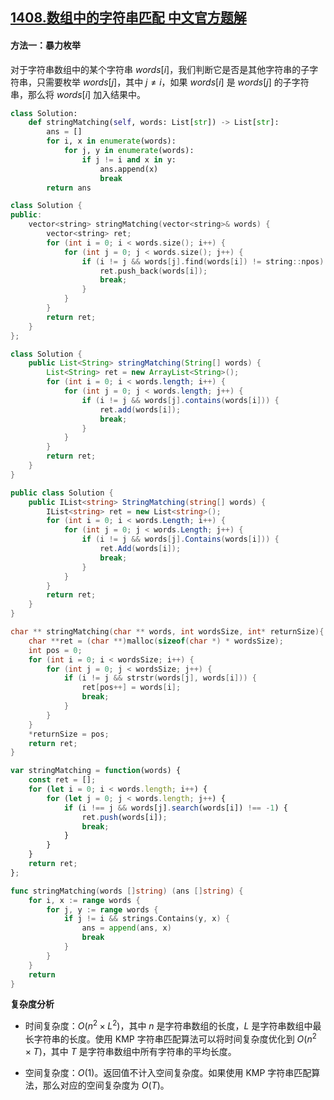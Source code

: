 ## [1408.数组中的字符串匹配 中文官方题解](https://leetcode.cn/problems/string-matching-in-an-array/solutions/100000/shu-zu-zhong-de-zi-fu-chuan-pi-pei-by-le-rpmt)

#### 方法一：暴力枚举

对于字符串数组中的某个字符串 $\textit{words}[i]$，我们判断它是否是其他字符串的子字符串，只需要枚举 $\textit{words}[j]$，其中 $j \ne i$，如果 $\textit{words}[i]$ 是 $\textit{words}[j]$ 的子字符串，那么将 $\textit{words}[i]$ 加入结果中。

```Python [sol1-Python3]
class Solution:
    def stringMatching(self, words: List[str]) -> List[str]:
        ans = []
        for i, x in enumerate(words):
            for j, y in enumerate(words):
                if j != i and x in y:
                    ans.append(x)
                    break
        return ans
```

```C++ [sol1-C++]
class Solution {
public:
    vector<string> stringMatching(vector<string>& words) {
        vector<string> ret;
        for (int i = 0; i < words.size(); i++) {
            for (int j = 0; j < words.size(); j++) {
                if (i != j && words[j].find(words[i]) != string::npos) {
                    ret.push_back(words[i]);
                    break;
                }
            }
        }
        return ret;
    }
};
```

```Java [sol1-Java]
class Solution {
    public List<String> stringMatching(String[] words) {
        List<String> ret = new ArrayList<String>();
        for (int i = 0; i < words.length; i++) {
            for (int j = 0; j < words.length; j++) {
                if (i != j && words[j].contains(words[i])) {
                    ret.add(words[i]);
                    break;
                }
            }
        }
        return ret;
    }
}
```

```C# [sol1-C#]
public class Solution {
    public IList<string> StringMatching(string[] words) {
        IList<string> ret = new List<string>();
        for (int i = 0; i < words.Length; i++) {
            for (int j = 0; j < words.Length; j++) {
                if (i != j && words[j].Contains(words[i])) {
                    ret.Add(words[i]);
                    break;
                }
            }
        }
        return ret;
    }
}
```

```C [sol1-C]
char ** stringMatching(char ** words, int wordsSize, int* returnSize){
    char **ret = (char **)malloc(sizeof(char *) * wordsSize);
    int pos = 0;
    for (int i = 0; i < wordsSize; i++) {
        for (int j = 0; j < wordsSize; j++) {
            if (i != j && strstr(words[j], words[i])) {
                ret[pos++] = words[i];
                break;
            }
        }
    }
    *returnSize = pos;
    return ret;
}
```

```JavaScript [sol1-JavaScript]
var stringMatching = function(words) {
    const ret = [];
    for (let i = 0; i < words.length; i++) {
        for (let j = 0; j < words.length; j++) {
            if (i !== j && words[j].search(words[i]) !== -1) {
                ret.push(words[i]);
                break;
            }
        }
    }
    return ret;
};
```

```go [sol1-Golang]
func stringMatching(words []string) (ans []string) {
    for i, x := range words {
        for j, y := range words {
            if j != i && strings.Contains(y, x) {
                ans = append(ans, x)
                break
            }
        }
    }
    return
}
```

**复杂度分析**

+ 时间复杂度：$O(n^2 \times L^2)$，其中 $n$ 是字符串数组的长度，$L$ 是字符串数组中最长字符串的长度。使用 $\text{KMP}$ 字符串匹配算法可以将时间复杂度优化到 $O(n^2 \times T)$，其中 $T$ 是字符串数组中所有字符串的平均长度。

+ 空间复杂度：$O(1)$。返回值不计入空间复杂度。如果使用 $\text{KMP}$ 字符串匹配算法，那么对应的空间复杂度为 $O(T)$。